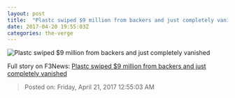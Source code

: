 ```yaml
---
layout: post
title:  "Plastc swiped $9 million from backers and just completely vanished"
date: 2017-04-20 19:55:03Z
categories: the-verge
---
```


![Plastc swiped $9 million from backers and just completely vanished](https://cdn0.vox-cdn.com/thumbor/VKVkUBjw7Zhfyk7_omfzh6fDgNA=/0x0:6000x3375/1600x900/cdn0.vox-cdn.com/uploads/chorus_image/image/54366903/Plastc_Card_front_and_back.0.0.jpg)




Full story on F3News: [Plastc swiped $9 million from backers and just completely vanished](http://www.f3nws.com/n/hXzrSC)

> Posted on: Friday, April 21, 2017 12:55:03 AM
